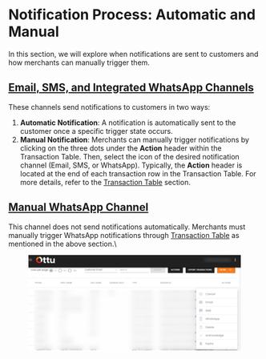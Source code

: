 # Notification Process: Automatic and Manual

In this section, we will explore when notifications are sent to customers and how merchants can manually trigger them.

## [Email, SMS, and Integrated WhatsApp Channels](https://app.gitbook.com/o/RxY0H8C3fNw3knTb5iVs/s/Mhsq1xc7685E7egVxfcG/\~/changes/199/payment/7.-notification-communication-channels/notification-process-automatic-and-manual#email-sms-and-integrated-whatsapp-channels)

These channels send notifications to customers in two ways:

1. **Automatic Notification**: A notification is automatically sent to the customer once a specific trigger state occurs.
2. **Manual Notification**: Merchants can manually trigger notifications by clicking on the three dots under the **Action** header within the Transaction Table. Then, select the icon of the desired notification channel (Email, SMS, or WhatsApp). Typically, the **Action** header is located at the end of each transaction row in the Transaction Table. For more details, refer to the [Transaction Table](../payment-tracking/payment-transactions-insights.md#transaction-table) section.

## [Manual WhatsApp Channel](https://app.gitbook.com/o/RxY0H8C3fNw3knTb5iVs/s/Mhsq1xc7685E7egVxfcG/\~/changes/199/payment/7.-notification-communication-channels/notification-process-automatic-and-manual#manual-whatsapp-channel)

This channel does not send notifications automatically. Merchants must manually trigger WhatsApp notifications through [Transaction Table](../payment-tracking/payment-transactions-insights.md#transaction-table) as mentioned in the above section.\


<figure><img src="../../.gitbook/assets/image (58).png" alt=""><figcaption></figcaption></figure>
